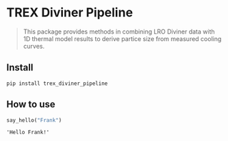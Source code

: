 # TREX Diviner Pipeline
> This package provides methods in combining LRO Diviner data with 1D thermal model results to derive partice size from measured cooling curves.


## Install

`pip install trex_diviner_pipeline`

## How to use

```python
say_hello("Frank")
```




    'Hello Frank!'


